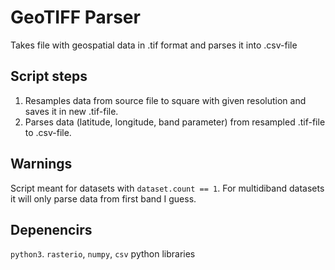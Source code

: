# GeoTIFF Parser

Takes file with geospatial data in .tif format and parses it into .csv-file

## Script steps

1. Resamples data from source file to square with given resolution and saves it in new .tif-file.
2. Parses data (latitude, longitude, band parameter) from resampled .tif-file to .csv-file.

## Warnings

Script meant for datasets with `dataset.count == 1`. For multidiband datasets it will only parse data from first band I guess.

## Depenencirs

`python3`. `rasterio`, `numpy`, `csv` python libraries